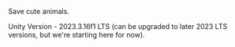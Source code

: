 Save cute animals.

Unity Version - 2023.3.16f1 LTS (can be upgraded to later 2023 LTS versions, but we're starting here for now).